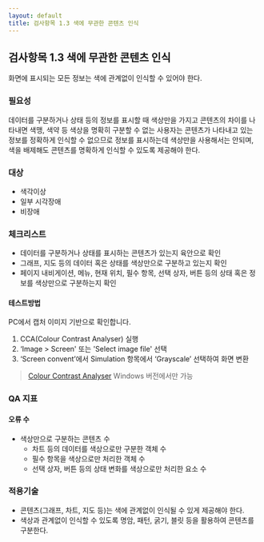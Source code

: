 ```yaml
---
layout: default
title: 검사항목 1.3 색에 무관한 콘텐츠 인식
---
```


## 검사항목 1.3 색에 무관한 콘텐츠 인식
화면에 표시되는 모든 정보는 색에 관계없이 인식할 수 있어야 한다.


### 필요성
데이터를 구분하거나 상태 등의 정보를 표시할 때 색상만을 가지고 콘텐츠의 차이를 나타내면 색맹, 색약 등 색상을 명확히 구분할 수 없는 사용자는 콘텐츠가 나타내고 있는 정보를 정확하게 인식할 수 없으므로 정보를 표시하는데 색상만을 사용해서는 안되며, 색을 배제해도 콘텐츠를 명확하게 인식할 수 있도록 제공해야 한다.

### 대상
* 색각이상
* 일부 시각장애
* 비장애

### 체크리스트

* 데이터를 구분하거나 상태를 표시하는 콘텐츠가 있는지 육안으로 확인
 * 그래프, 지도 등의 데이터 혹은 상태를 색상만으로 구분하고 있는지 확인
 * 페이지 내비게이션, 메뉴, 현재 위치, 필수 항목, 선택 상자, 버튼 등의 상태 혹은 정보를 색상만으로 구분하는지 확인

#### 테스트방법
PC에서 캡처 이미지 기반으로 확인합니다.
1. CCA(Colour Contrast Analyser) 실행
1. ‘Image > Screen' 또는 'Select image file' 선택
1. ‘Screen convent’에서 Simulation 항목에서 ‘Grayscale’ 선택하여 화면 변환

> [Colour Contrast Analyser](https://developer.paciellogroup.com/resources/contrastanalyser/) Windows 버전에서만 가능

### QA 지표
#### 오류 수
* 색상만으로 구분하는 콘텐츠 수
  * 차트 등의 데이터를 색상으로만 구분한 객체 수
  * 필수 항목을 색상으로만 처리한 객체 수
  * 선택 상자, 버튼 등의 상태 변화를 색상으로만 처리한 요소 수

### 적용기술
* 콘텐츠(그래프, 차트, 지도 등)는 색에 관계없이 인식될 수 있게 제공해야 한다.
* 색상과 관계없이 인식할 수 있도록 명암, 패턴, 굵기, 블릿 등을 활용하여 콘텐츠를 구분한다.
